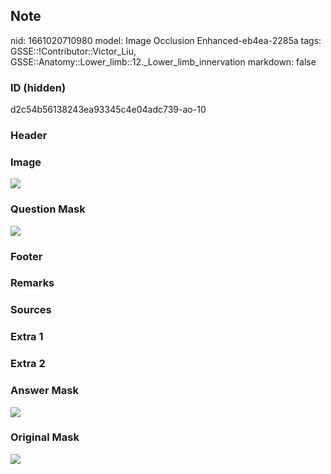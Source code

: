 ## Note
nid: 1661020710980
model: Image Occlusion Enhanced-eb4ea-2285a
tags: GSSE::!Contributor::Victor_Liu, GSSE::Anatomy::Lower_limb::12._Lower_limb_innervation
markdown: false

### ID (hidden)
d2c54b56138243ea93345c4e04adc739-ao-10

### Header


### Image
<img src="tmpeu6pc7iv.png">

### Question Mask
<img src="d2c54b56138243ea93345c4e04adc739-ao-10-Q.svg">

### Footer


### Remarks


### Sources


### Extra 1


### Extra 2


### Answer Mask
<img src="d2c54b56138243ea93345c4e04adc739-ao-10-A.svg">

### Original Mask
<img src="d2c54b56138243ea93345c4e04adc739-ao-O.svg">
